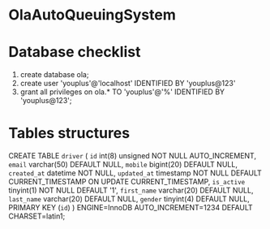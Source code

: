 # OlaAutoQueuingSystem



# Database checklist
  1. create database ola;
  2. create user 'youplus'@'localhost' IDENTIFIED BY 'youplus@123'
  3. grant all privileges on ola.* TO 'youplus'@'%' IDENTIFIED BY 'youplus@123';

# Tables structures

  CREATE TABLE `driver` (
    `id` int(8) unsigned NOT NULL AUTO_INCREMENT,
    `email` varchar(50) DEFAULT NULL,
    `mobile` bigint(20) DEFAULT NULL,
    `created_at` datetime NOT NULL,
    `updated_at` timestamp NOT NULL DEFAULT CURRENT_TIMESTAMP ON UPDATE CURRENT_TIMESTAMP,
    `is_active` tinyint(1) NOT NULL DEFAULT '1',
    `first_name` varchar(20) DEFAULT NULL,
    `last_name` varchar(20) DEFAULT NULL,
    `gender` tinyint(4) DEFAULT NULL,
    PRIMARY KEY (`id`)
  ) ENGINE=InnoDB AUTO_INCREMENT=1234 DEFAULT CHARSET=latin1;